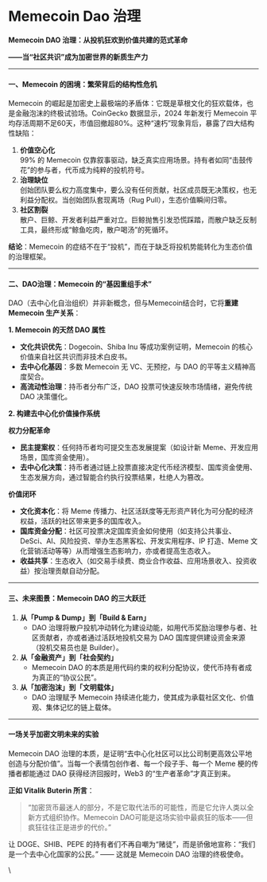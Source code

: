 # Memecoin Dao 治理

**Memecoin DAO 治理：从投机狂欢到价值共建的范式革命**

**——当“社区共识”成为加密世界的新质生产力**

***

#### **一、Memecoin 的困境：繁荣背后的结构性危机**

Memecoin 的崛起是加密史上最极端的矛盾体：它既是草根文化的狂欢载体，也是金融泡沫的终极试验场。CoinGecko 数据显示，2024 年新发行 Memecoin 平均存活周期不足60天，市值回撤超80%。这种“速朽”现象背后，暴露了四大结构性缺陷：

1. **价值空心化**\
   99% 的 Memecoin 仅靠叙事驱动，缺乏真实应用场景。持有者如同“击鼓传花”的参与者，代币成为纯粹的投机符号。
2. **治理缺位**\
   创始团队要么权力高度集中，要么没有任何贡献，社区成员既无决策权，也无利益分配权。当创始团队套现离场（Rug Pull），生态价值瞬间归零。
3. **社区割裂**\
   散户、巨鲸、开发者利益严重对立。巨鲸抛售引发恐慌踩踏，而散户缺乏反制工具，最终形成“鲸鱼吃肉，散户喝汤”的死循环。

**结论**：Memecoin 的症结不在于“投机”，而在于缺乏将投机势能转化为生态价值的治理框架。

***

#### **二、DAO治理：Memecoin 的“基因重组手术”**

DAO（去中心化自治组织）并非新概念，但与Memecoin结合时，它将**重建 Memecoin 生产关系**：

**1. Memecoin 的天然 DAO 属性**

* **文化共识优先**：Dogecoin、Shiba Inu 等成功案例证明，Memecoin 的核心价值来自社区共识而非技术白皮书。
* **去中心化基因**：多数 Memecoin 无 VC、无预挖，与 DAO 的平等主义精神高度契合。
* **高流动性治理**：持币者分布广泛，DAO 投票可快速反映市场情绪，避免传统 DAO 决策僵化。

**2. 构建去中心化价值操作系统**

**权力分配革命**

* **民主提案权**：任何持币者均可提交生态发展提案（如设计新 Meme、开发应用场景，国库资金使用）。
* **去中心化决策**：持币者通过链上投票直接决定代币经济模型、国库资金使用、生态发展方向，通过智能合约执行投票结果，杜绝人为篡改。

**价值闭环**

* **文化资本化**：将 Meme 传播力、社区活跃度等无形资产转化为可分配的经济权益，活跃的社区带来更多的国库收入。
* **国库资金分配**：社区可投票决定国库资金如何使用（如支持公共事业、DeSci、AI、风险投资、举办生态黑客松、开发实用程序、IP 打造、Meme 文化营销活动等等）从而增强生态影响力，亦或者提高生态收入。
* **收益共享**：生态收入（如交易手续费、商业合作收益、应用场景收入、投资收益）按治理贡献自动分配。

***

#### **三、未来图景：Memecoin DAO 的三大跃迁**

1. **从「Pump & Dump」到「Build & Earn」**
   * DAO 治理将散户投机冲动转化为建设动能，如用代币奖励治理参与者、社区贡献者，亦或者通过活跃地投机交易为 DAO 国库提供建设资金来源（投机交易员也是 Builder）。
2. **从「金融资产」到「社会契约」**
   * Memecoin DAO 的本质是用代码约束的权利分配协议，使代币持有者成为真正的“协议公民”。
3. **从「加密泡沫」到「文明载体」**
   * DAO 治理赋予 Memecoin 持续进化能力，使其成为承载社区文化、价值观、集体记忆的链上载体。

***

#### **一场关乎加密文明未来的实验**

Memecoin DAO 治理的本质，是证明“去中心化社区可以比公司制更高效公平地创造与分配价值”。当每一个表情包创作者、每一个段子手、每一个 Meme 梗的传播者都能通过 DAO 获得经济回报时，Web3 的“生产者革命”才真正到来。

**正如 Vitalik Buterin 所言**：

> “加密货币最迷人的部分，不是它取代法币的可能性，而是它允许人类以全新方式组织协作。Memecoin DAO可能是这场实验中最疯狂的版本——但疯狂往往正是进步的代价。”

让 DOGE、SHIB、PEPE 的持有者们不再自嘲为“赌徒”，而是骄傲地宣称：“我们是一个去中心化国家的公民。” —— 这就是 Memecoin DAO 治理的终极使命。

\
